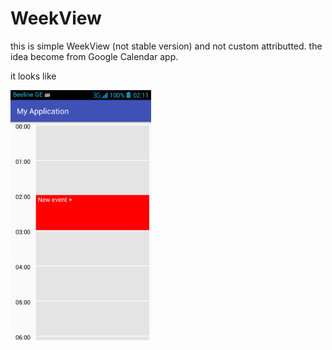 # WeekView
this is simple WeekView (not stable version) and not custom attributted.
the idea become from Google Calendar app.

it looks like

<img height="400px" src="https://github.com/pirati02/WeekView/blob/master/app/src/main/res/drawable/screenshot_1.png"/>


